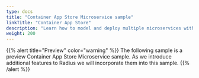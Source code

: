 ```yaml
---
type: docs
title: "Container App Store Microservice sample"
linkTitle: "Container App Store"
description: "Learn how to model and deploy multiple microservices with Radius and Dapr"
weight: 200
---
```


{{% alert title="Preview" color="warning" %}}
The following sample is a preview Container App Store Microservice sample. As we introduce additional features to Radius we will incorporate them into this sample.
{{% /alert %}}

<!-- TODO remove all references to multi-stage or rad.yaml and only use `rad deploy` instead -->